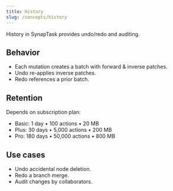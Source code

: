 ```yaml
---
title: History
slug: /concepts/history
---
```


History in SynapTask provides undo/redo and auditing.

## Behavior
- Each mutation creates a batch with forward & inverse patches.
- Undo re-applies inverse patches.
- Redo references a prior batch.

## Retention
Depends on subscription plan:
- Basic: 1 day • 100 actions • 20 MB
- Plus: 30 days • 5,000 actions • 200 MB
- Pro: 180 days • 50,000 actions • 800 MB

## Use cases
- Undo accidental node deletion.
- Redo a branch merge.
- Audit changes by collaborators.
